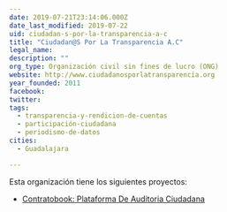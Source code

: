 ```yaml
---
date: 2019-07-21T23:14:06.000Z
date_last_modified: 2019-07-22
uid: ciudadan-s-por-la-transparencia-a-c
title: "Ciudadan@S Por La Transparencia A.C"
legal_name: 
description: ""
org_type: Organización civil sin fines de lucro (ONG)
website: http://www.ciudadanosporlatransparencia.org
year_founded: 2011
facebook: 
twitter: 
tags:
  - transparencia-y-rendicion-de-cuentas
  - participación-ciudadana
  - periodismo-de-datos
cities: 
  - Guadalajara

---
```


Esta organización tiene los siguientes proyectos:

- [Contratobook: Plataforma De Auditoria Ciudadana](/proyectos/contratobook-plataforma-de-auditoria-ciudadana)
